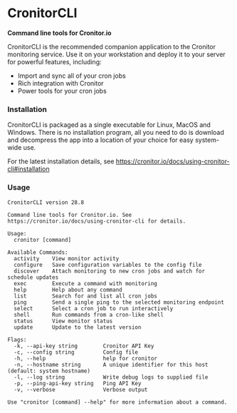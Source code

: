 # CronitorCLI
**Command line tools for Cronitor.io**

CronitorCLI is the recommended companion application to the Cronitor monitoring service.  Use it on your workstation and deploy it to your server for powerful features, including:

* Import and sync all of your cron jobs
* Rich integration with Cronitor
* Power tools for your cron jobs

### Installation
CronitorCLI is packaged as a single executable for Linux, MacOS and Windows. There is no installation program, all you need to do is download and decompress the app into a location of your choice for easy system-wide use.

For the latest installation details, see https://cronitor.io/docs/using-cronitor-cli#installation

### Usage

```
CronitorCLI version 28.8

Command line tools for Cronitor.io. See https://cronitor.io/docs/using-cronitor-cli for details.

Usage:
  cronitor [command]

Available Commands:
  activity    View monitor activity
  configure   Save configuration variables to the config file
  discover    Attach monitoring to new cron jobs and watch for schedule updates
  exec        Execute a command with monitoring
  help        Help about any command
  list        Search for and list all cron jobs
  ping        Send a single ping to the selected monitoring endpoint
  select      Select a cron job to run interactively
  shell       Run commands from a cron-like shell
  status      View monitor status
  update      Update to the latest version

Flags:
  -k, --api-key string        Cronitor API Key
  -c, --config string         Config file
  -h, --help                  help for cronitor
  -n, --hostname string       A unique identifier for this host (default: system hostname)
  -l, --log string            Write debug logs to supplied file
  -p, --ping-api-key string   Ping API Key
  -v, --verbose               Verbose output

Use "cronitor [command] --help" for more information about a command.
```
